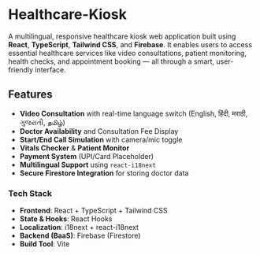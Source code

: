 # Healthcare-Kiosk
A multilingual, responsive healthcare kiosk web application built using **React**, **TypeScript**, **Tailwind CSS**, and **Firebase**. It enables users to access essential healthcare services like video consultations, patient monitoring, health checks, and appointment booking — all through a smart, user-friendly interface.

## Features

- **Video Consultation** with real-time language switch (English, हिंदी, मराठी, ગુજરાતી, தமிழ்)
- **Doctor Availability** and Consultation Fee Display
- **Start/End Call Simulation** with camera/mic toggle
- **Vitals Checker** & **Patient Monitor**
- **Payment System** (UPI/Card Placeholder)
- **Multilingual Support** using `react-i18next`
- **Secure Firestore Integration** for storing doctor data

### Tech Stack

- **Frontend**: React + TypeScript + Tailwind CSS
- **State & Hooks**: React Hooks
- **Localization**: i18next + react-i18next
- **Backend (BaaS)**: Firebase (Firestore)
- **Build Tool**: Vite
